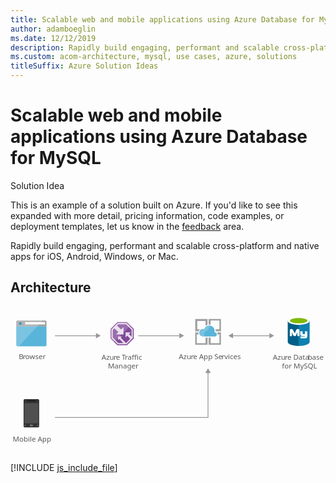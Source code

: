 ```yaml
---
title: Scalable web and mobile applications using Azure Database for MySQL
author: adamboeglin
ms.date: 12/12/2019
description: Rapidly build engaging, performant and scalable cross-platform and native apps for iOS, Android, Windows, or Mac.
ms.custom: acom-architecture, mysql, use cases, azure, solutions
titleSuffix: Azure Solution Ideas
---
```

# Scalable web and mobile applications using Azure Database for MySQL

<div class="alert">
    <p class="alert-title">
        <span class="icon is-left" aria-hidden="true">
            <span class="icon docon docon-lightbulb" role="presentation"></span>
        </span>Solution Idea</p>
    <p>This is an example of a solution built on Azure. If you'd like to see this expanded with more detail, pricing information, code examples, or deployment templates, let us know in the <a href="#feedback">feedback</a> area.</p>
</div>

Rapidly build engaging, performant and scalable cross-platform and native apps for iOS, Android, Windows, or Mac. 

## Architecture

<svg class="architecture-diagram" aria-labelledby="scalable-web-and-mobile-applications-using-azure-database-for-mysql" height="278.39" viewbox="0 0 612 251" width="595.565" xmlns="http://www.w3.org/2000/svg">
    <text fill="#5b5b5b" font-family="SegoeUI, Segoe UI" font-size="14" style="isolation:isolate" transform="translate(15.977 85.064)">
        B
    </text>
    <text fill="#5b5b5b" font-family="SegoeUI, Segoe UI" font-size="14" letter-spacing="-.013em" style="isolation:isolate" transform="translate(24.002 85.064)">
        r
    </text>
    <text fill="#5b5b5b" font-family="SegoeUI, Segoe UI" font-size="14" style="isolation:isolate" transform="translate(28.685 85.064)">
        owser
    </text>
    <path d="M11.213 57.1a2.354 2.354 0 002.347 2.347h53.992A2.354 2.354 0 0069.9 57.1V20.361H11.213z" fill="#59b4d9"/>
    <path d="M67.552 9.446H13.561a2.354 2.354 0 00-2.347 2.347v8.92H69.9v-8.92a2.354 2.354 0 00-2.347-2.347" fill="#a0a1a2"/>
    <path d="M13.561 9.446a2.354 2.354 0 00-2.347 2.347V57.1a2.354 2.354 0 002.347 2.347h2.582l46.244-50z" fill="#fff" opacity=".2" style="isolation:isolate"/>
    <path fill="#fff" d="M28.518 12.627h38.371v4.514H28.518z"/>
    <circle cx="19.113" cy="15.26" fill="#3999c6" r="2.633"/>
    <text fill="#5b5b5b" font-family="SegoeUI, Segoe UI" font-size="14" style="isolation:isolate" transform="translate(4.339 244.366)">
        Mobile App
    </text>
    <path d="M55.684 214.872a2.47 2.47 0 01-2.521 2.241h-25.5a2.41 2.41 0 01-2.241-2.241v-50.429a2.41 2.41 0 012.241-2.241h25.5a2.47 2.47 0 012.521 2.241z" fill="#333"/>
    <path fill="#505050" d="M54.003 209.269H26.828v-39.223h27.175v39.223z"/>
    <path d="M48.68 165.844a.274.274 0 01-.268.28H32.431a.274.274 0 01-.28-.268v-.012c0-.28 0-.56.28-.56H48.4c.28 0 .28.28.28.56z"/>
    <path d="M29.91 213.189a.743.743 0 01-.84.84h-1.4a.743.743 0 01-.84-.84.9.9 0 01.84-.84h1.4a.9.9 0 01.84.84zM54 213.189a.9.9 0 01-.84.84h-1.4a.743.743 0 01-.84-.84.9.9 0 01.84-.84h1.4a1.263 1.263 0 01.84.84zM43.638 213.189a1.486 1.486 0 01-1.681 1.681h-3.082a1.615 1.615 0 01-1.681-1.546v-.135a1.808 1.808 0 011.681-1.681h3.077a1.615 1.615 0 011.681 1.546v.135z" fill="#737373"/>
    <text fill="#5b5b5b" font-family="SegoeUI, Segoe UI" font-size="14" style="isolation:isolate" transform="translate(177.077 85.398)">
        Azu
    </text>
    <text fill="#5b5b5b" font-family="SegoeUI, Segoe UI" font-size="14" letter-spacing="-.013em" style="isolation:isolate" transform="translate(200.36 85.398)">
        r
    </text>
    <text fill="#5b5b5b" font-family="SegoeUI, Segoe UI" font-size="14" style="isolation:isolate" transform="translate(205.043 85.398)">
        e
    </text>
    <text fill="#5b5b5b" font-family="SegoeUI, Segoe UI" font-size="14" letter-spacing="-.086em" style="isolation:isolate" transform="translate(216.199 85.398)">
        T
    </text>
    <text fill="#5b5b5b" font-family="SegoeUI, Segoe UI" font-size="14" style="isolation:isolate" transform="translate(222.317 85.398)">
        raffic
    </text>
    <text fill="#5b5b5b" font-family="SegoeUI, Segoe UI" font-size="14" style="isolation:isolate" transform="translate(189.334 102.198)">
        Manager
    </text>
    <text fill="#5b5b5b" font-family="SegoeUI, Segoe UI" font-size="14" style="isolation:isolate" transform="translate(326.93 84.731)">
        Azu
    </text>
    <text fill="#5b5b5b" font-family="SegoeUI, Segoe UI" font-size="14" letter-spacing="-.013em" style="isolation:isolate" transform="translate(350.213 84.731)">
        r
    </text>
    <text fill="#5b5b5b" font-family="SegoeUI, Segoe UI" font-size="14" style="isolation:isolate" transform="translate(354.896 84.731)">
        e App Se
    </text>
    <text fill="#5b5b5b" font-family="SegoeUI, Segoe UI" font-size="14" letter-spacing=".04em" style="isolation:isolate" transform="translate(410.137 84.731)">
        r
    </text>
    <text fill="#5b5b5b" font-family="SegoeUI, Segoe UI" font-size="14" style="isolation:isolate" transform="translate(415.565 84.731)">
        vices
    </text>
    <path fill="none" stroke="#969696" stroke-miterlimit="10" stroke-width="1.5" d="M167.601 38.976H86.336"/>
    <path fill="#969696" d="M166.069 33.74l9.067 5.236-9.067 5.235V33.74z"/>
    <path fill="none" stroke="#969696" stroke-miterlimit="10" stroke-width="1.5" d="M383.744 110.066v87.91H86.336"/>
    <path fill="#969696" d="M378.508 111.598l5.236-9.067 5.235 9.067h-10.471z"/>
    <path fill="none" stroke="#969696" stroke-miterlimit="10" stroke-width="1.5" d="M329.601 38.976h-81.265"/>
    <path fill="#969696" d="M328.069 33.74l9.067 5.236-9.067 5.235V33.74z"/>
    <path fill="none" stroke="#969696" stroke-miterlimit="10" stroke-width="1.5" d="M504.601 38.976h-73.73"/>
    <path fill="#969696" d="M503.069 33.74l9.067 5.236-9.067 5.235V33.74zM432.403 33.74l-9.067 5.236 9.067 5.235V33.74z"/>
    <path fill="#804998" d="M239.42 44.396V25.575l-13.169-13.129h-18.635L194.42 25.972v18.357l13.169 13.117h18.662l13.169-13.05z"/>
    <path d="M225.5 14.246h-17.141L196.22 26.69v16.888l12.116 12.067h17.169l12.115-12.006V26.325zm-1.021 38.916h-.137l-10.152-10.3 2.144-2.4h-7.359v7.544l2.409-2.594 7.981 7.747h-10L198.7 42.547V27.7l2.99-3.065 7.946 7.16-4.526 4.7h14.453V22.133l-4.725 4.711-8-7.491 2.561-2.625h15.071l10.659 10.626v13.271l-5.06-4.768 3.706-3.335h-10.237V42.2l3.348-3.322 5.731 6.223z" fill="#fff" opacity=".8" style="isolation:isolate"/>
    <path fill="#fff" opacity=".2" style="isolation:isolate" d="M233.027 19.201l-6.776-6.755h-18.635L194.42 25.972V44.33l6.753 6.725 31.854-31.854z"/>
    <text fill="#5b5b5b" font-family="SegoeUI, Segoe UI" font-size="14" style="isolation:isolate" transform="translate(509.843 85.731)">
        Azu
    </text>
    <text fill="#5b5b5b" font-family="SegoeUI, Segoe UI" font-size="14" letter-spacing="-.013em" style="isolation:isolate" transform="translate(533.126 85.731)">
        r
    </text>
    <text fill="#5b5b5b" font-family="SegoeUI, Segoe UI" font-size="14" style="isolation:isolate" transform="translate(537.809 85.731)">
        e Data
    </text>
    <text fill="#5b5b5b" font-family="SegoeUI, Segoe UI" font-size="14" letter-spacing="-.013em" style="isolation:isolate" transform="translate(577.772 85.731)">
        b
    </text>
    <text fill="#5b5b5b" font-family="SegoeUI, Segoe UI" font-size="14" style="isolation:isolate" transform="translate(585.818 85.731)">
        ase
    </text>
    <text fill="#5b5b5b" font-family="SegoeUI, Segoe UI" font-size="14" style="isolation:isolate" transform="translate(527.333 102.531)">
        for MySQL
    </text>
    <path d="M538.649 10.169v40.993c0 4.315 9.537 7.724 21.236 7.724V10.169z" fill="#005f87"/>
    <path d="M559.657 58.881H560c11.811 0 21.2-3.5 21.2-7.815V10.043l-21.535.127z" fill="#0f80b0"/>
    <path d="M581.232 10.169c0 4.2-9.537 7.724-21.236 7.724s-21.347-3.525-21.347-7.724 9.537-7.724 21.236-7.724 21.347 3.545 21.347 7.724" fill="#fff"/>
    <path d="M576.917 9.714c0 2.841-7.6 5.11-16.921 5.11s-17.032-2.249-17.032-5.11 7.6-5.11 16.921-5.11 17.032 2.269 17.032 5.11" fill="#7fb900"/>
    <path d="M576.633 39.443a4.281 4.281 0 01-4.016 4.531h-9.152v-3.541h8.1c.506-.041.927-1.469.927-1.469l-.927.456H566.5c-2.026 0-3.545-1.19-3.545-3.039V30.81l-1.519-.506v9.623h-4.052v-7.354l-2.32 5.13c-.587 1.362-1.2 2.223-2.745 2.223a3.626 3.626 0 01-3.414-2.223l-2.158-5.374v7.6H542.7V28.66c0-1.307.253-2.107 1.448-2.482a5.931 5.931 0 011.722-.294 3.191 3.191 0 013.094 1.98l3.358 6.488 2.7-6.488a3.2 3.2 0 013.089-1.98 6.432 6.432 0 011.7.273 2.382 2.382 0 011.621 2.623v1.4c0 .066-.066.116 0 .116h6.078v5.065a1.519 1.519 0 001.013.506h3.545V30.3h4.558z" fill="#fff"/>
    <path d="M378.9 53.446h-17v-17h3.9a26.305 26.305 0 01-.9-3.3v-.7h-6v24h24v-14h-4zM401.9 36.446h4v17h-17v-11h-4v14h24v-24h-7.4c.5 1.5.9 2.5.4 3.8zM362.9 26.446v-16h16v9.1a9.63 9.63 0 014-1.6v-11.5h-24v24h6.8a8.177 8.177 0 012.2-3.9l-5.5-.1zM388.9 17.546v-8.1h17v17h-7.516a12.358 12.358 0 01.515 3.482v.518h10v-24h-24v10.9c.7 0 .9-.1 1.2-.1.901.1 1.801.1 2.801.3z" fill="#a0a1a2"/>
    <path d="M400.768 36.393a3.938 3.938 0 00-3.929-3.947h-.09l-.359-.421a10.476 10.476 0 00-20.155-5.661 8.321 8.321 0 00-2.347-.427 7.254 7.254 0 000 14.507h23.253a4.056 4.056 0 003.627-4.053" fill="#59b4d9"/>
    <path d="M378.1 40.446a6.8 6.8 0 013.3-11.4 5.525 5.525 0 012.2-.1 9.919 9.919 0 015.5-8 9.427 9.427 0 00-3-.5 9.787 9.787 0 00-9.3 6.8 7.8 7.8 0 00-2.2-.4 6.8 6.8 0 000 13.6h3.5z" fill="#fff" opacity=".2" style="isolation:isolate"/>
</svg>

[!INCLUDE [js_include_file](../../_js/index.md)]
